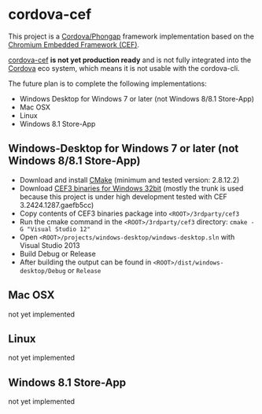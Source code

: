 # cordova-cef #
This project is a [Cordova/Phongap](http://cordova.apache.org "Cordova") framework implementation based on the [Chromium Embedded Framework (CEF)](https://code.google.com/p/chromiumembedded "Chromium Embedded Framework (CEF)").

[cordova-cef](https://github.com/hsimpson/cordova-cef "cordova-cef") **is not yet production ready** and is not fully integrated into the [Cordova](http://cordova.apache.org "Cordova") eco system, which means it is not usable with the cordova-cli.

The future plan is to complete the following implementations:

- Windows Desktop for Windows 7 or later (not Windows 8/8.1 Store-App)
- Mac OSX
- Linux
- Windows 8.1 Store-App


## Windows-Desktop for Windows 7 or later (not Windows 8/8.1 Store-App) ##
- Download and install [CMake](http://www.cmake.org/) (minimum and tested version: 2.8.12.2)
- Download [CEF3 binaries for Windows 32bit](http://cefbuilds.com "CEF3 binaries for Windows") (mostly the trunk is used because this project is under high development tested with CEF 3.2424.1287.gaefb5cc)
- Copy contents of CEF3 binaries package into `<ROOT>/3rdparty/cef3`
- Run the cmake command in the `<ROOT>/3rdparty/cef3` directory: `cmake -G "Visual Studio 12"`
- Open `<ROOT>/projects/windows-desktop/windows-desktop.sln` with Visual Studio 2013
- Build Debug or Release
- After building the output can be found in `<ROOT>/dist/windows-desktop/Debug` or `Release`


## Mac OSX ##
not yet implemented


## Linux ##
not yet implemented


## Windows 8.1 Store-App
not yet implemented
